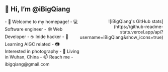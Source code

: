 ## 👋 Hi, I’m @iBigQiang

<div style="display: flex;">
  <div style="flex: 1;">
      - 👋 Welcome to my homepage!
      - 💻 Software engineer
      - 🕸  Web Developer
      - ☕️ Inide hacker
      - 📱 Learning AIGC related
      - 📷 Interested in photography
      - 📍 Living in Wuhan, China
      - 📫 Reach me - ibigqiang@gmail.com
  </div>
  <div style="flex: 1; text-align: right;">
    ![iBigQiang's GitHub stats](https://github-readme-stats.vercel.app/api?username=iBigQiang&show_icons=true)
  </div>
</div>


<!--
**iBigQiang/iBigQiang** is a ✨ _special_ ✨ repository because its `README.md` (this file) appears on your GitHub profile.

Here are some ideas to get you started:

- 🔭 I’m currently working on ...
- 🌱 I’m currently learning ...
- 👯 I’m looking to collaborate on ...
- 🤔 I’m looking for help with ...
- 💬 Ask me about ...
- 📫 How to reach me: ...
- 😄 Pronouns: ...
- ⚡ Fun fact: ...
-->
